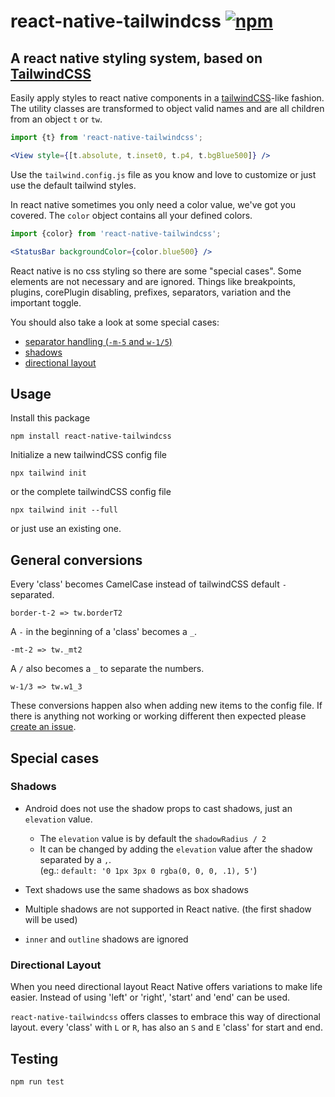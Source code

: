 # react-native-tailwindcss [![npm](https://img.shields.io/npm/dt/react-native-tailwindcss.svg)](https://www.npmjs.com/package/react-native-tailwindcss)
## A react native styling system, based on [TailwindCSS](https://tailwindcss.com/docs/what-is-tailwind/)
Easily apply styles to react native components in a <a href='https://tailwindcss.com/docs/what-is-tailwind/'>tailwindCSS</a>-like fashion.
The utility classes are transformed to object valid names and are all children from an object `t` or `tw`.

```jsx harmony
import {t} from 'react-native-tailwindcss';

<View style={[t.absolute, t.inset0, t.p4, t.bgBlue500]} />
```

Use the `tailwind.config.js` file as you know and love to customize or just use the default tailwind styles. 

In react native sometimes you only need a color value, we've got you covered.
The `color` object contains all your defined colors.

```jsx harmony
import {color} from 'react-native-tailwindcss';

<StatusBar backgroundColor={color.blue500} />
```

React native is no css styling so there are some "special cases".
Some elements are not necessary and are ignored.
Things like breakpoints, plugins, corePlugin disabling, prefixes, separators, variation and the important toggle.

You should also take a look at some special cases:
 - [separator handling (`-m-5` and `w-1/5`)](#general-conversion)
 - [shadows](#shadows)
 - [directional layout](#directional-layout)

## Usage
Install this package

```
npm install react-native-tailwindcss
```

Initialize a new tailwindCSS config file

```
npx tailwind init
```

or the complete tailwindCSS config file

```
npx tailwind init --full
```

or just use an existing one.

## General conversions

Every 'class' becomes CamelCase instead of tailwindCSS default `-` separated. 
```
border-t-2 => tw.borderT2
```

A `-` in the beginning of a 'class' becomes a `_`. 
```
-mt-2 => tw._mt2
```

A `/` also becomes a `_` to separate the numbers. 
```
w-1/3 => tw.w1_3
```

These conversions happen also when adding new items to the config file. 
If there is anything not working or working different then expected please [create an issue]('https://github.com/TVke/react-native-tailwindcss/issues').

## Special cases

### Shadows

 - Android does not use the shadow props to cast shadows, just an `elevation` value.
    - The `elevation` value is by default the `shadowRadius / 2`
    - It can be changed by adding the `elevation` value after the shadow separated by a `,`. <br> 
        (eg.: `default: '0 1px 3px 0 rgba(0, 0, 0, .1), 5'`)

 - Text shadows use the same shadows as box shadows
 - Multiple shadows are not supported in React native. (the first shadow will be used)
 - `inner` and `outline` shadows are ignored

### Directional Layout

When you need directional layout React Native offers variations to make life easier.
Instead of using 'left' or 'right', 'start' and 'end' can be used.

`react-native-tailwindcss` offers classes to embrace this way of directional layout.
every 'class' with `L` or `R`, has also an `S` and `E` 'class' for start and end.

## Testing

```
npm run test
```
